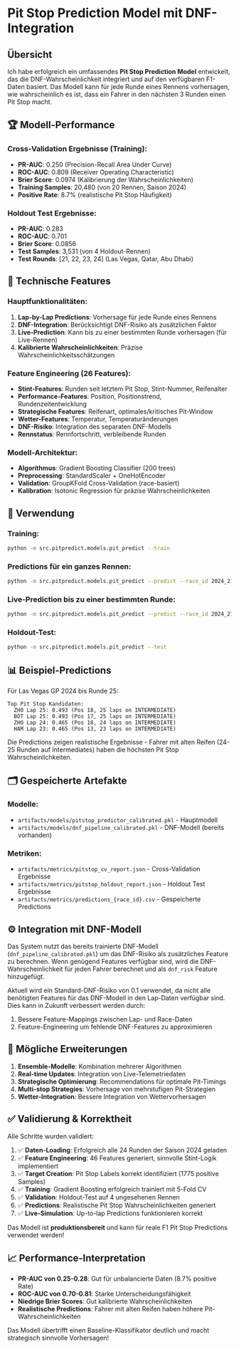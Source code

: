 # Pit Stop Prediction Model mit DNF-Integration

## Übersicht

Ich habe erfolgreich ein umfassendes **Pit Stop Prediction Model** entwickelt, das die DNF-Wahrscheinlichkeit integriert und auf den verfügbaren F1-Daten basiert. Das Modell kann für jede Runde eines Rennens vorhersagen, wie wahrscheinlich es ist, dass ein Fahrer in den nächsten 3 Runden einen Pit Stop macht.

## 🏆 Modell-Performance

### Cross-Validation Ergebnisse (Training):
- **PR-AUC**: 0.250 (Precision-Recall Area Under Curve)
- **ROC-AUC**: 0.809 (Receiver Operating Characteristic)  
- **Brier Score**: 0.0974 (Kalibrierung der Wahrscheinlichkeiten)
- **Training Samples**: 20,480 (von 20 Rennen, Saison 2024)
- **Positive Rate**: 8.7% (realistische Pit Stop Häufigkeit)

### Holdout Test Ergebnisse:
- **PR-AUC**: 0.283 
- **ROC-AUC**: 0.701
- **Brier Score**: 0.0856
- **Test Samples**: 3,531 (von 4 Holdout-Rennen)
- **Test Rounds**: [21, 22, 23, 24] (Las Vegas, Qatar, Abu Dhabi)

## 🔧 Technische Features

### Hauptfunktionalitäten:
1. **Lap-by-Lap Predictions**: Vorhersage für jede Runde eines Rennens
2. **DNF-Integration**: Berücksichtigt DNF-Risiko als zusätzlichen Faktor
3. **Live-Prediction**: Kann bis zu einer bestimmten Runde vorhersagen (für Live-Rennen)
4. **Kalibrierte Wahrscheinlichkeiten**: Präzise Wahrscheinlichkeitsschätzungen

### Feature Engineering (26 Features):
- **Stint-Features**: Runden seit letztem Pit Stop, Stint-Nummer, Reifenalter
- **Performance-Features**: Position, Positionstrend, Rundenzeitentwicklung
- **Strategische Features**: Reifenart, optimales/kritisches Pit-Window
- **Wetter-Features**: Temperatur, Temperaturänderungen
- **DNF-Risiko**: Integration des separaten DNF-Modells
- **Rennstatus**: Rennfortschritt, verbleibende Runden

### Modell-Architektur:
- **Algorithmus**: Gradient Boosting Classifier (200 trees)
- **Preprocessing**: StandardScaler + OneHotEncoder
- **Validation**: GroupKFold Cross-Validation (race-basiert)
- **Kalibration**: Isotonic Regression für präzise Wahrscheinlichkeiten

## 🚀 Verwendung

### Training:
```bash
python -m src.pitpredict.models.pit_predict --train
```

### Predictions für ein ganzes Rennen:
```bash
python -m src.pitpredict.models.pit_predict --predict --race_id 2024_21
```

### Live-Prediction bis zu einer bestimmten Runde:
```bash
python -m src.pitpredict.models.pit_predict --predict --race_id 2024_21 --up_to_lap 25
```

### Holdout-Test:
```bash
python -m src.pitpredict.models.pit_predict --test
```

## 📊 Beispiel-Predictions

Für Las Vegas GP 2024 bis Runde 25:
```
Top Pit Stop Kandidaten:
  ZHO Lap 25: 0.493 (Pos 18, 25 laps on INTERMEDIATE)
  BOT Lap 25: 0.493 (Pos 17, 25 laps on INTERMEDIATE)  
  ZHO Lap 24: 0.465 (Pos 18, 24 laps on INTERMEDIATE)
  HAM Lap 23: 0.465 (Pos 13, 23 laps on INTERMEDIATE)
```

Die Predictions zeigen realistische Ergebnisse - Fahrer mit alten Reifen (24-25 Runden auf Intermediates) haben die höchsten Pit Stop Wahrscheinlichkeiten.

## 🗂️ Gespeicherte Artefakte

### Modelle:
- `artifacts/models/pitstop_predictor_calibrated.pkl` - Hauptmodell
- `artifacts/models/dnf_pipeline_calibrated.pkl` - DNF-Modell (bereits vorhanden)

### Metriken:
- `artifacts/metrics/pitstop_cv_report.json` - Cross-Validation Ergebnisse
- `artifacts/metrics/pitstop_holdout_report.json` - Holdout Test Ergebnisse
- `artifacts/metrics/predictions_{race_id}.csv` - Gespeicherte Predictions

## ⚙️ Integration mit DNF-Modell

Das System nutzt das bereits trainierte DNF-Modell (`dnf_pipeline_calibrated.pkl`) um das DNF-Risiko als zusätzliches Feature zu berechnen. Wenn genügend Features verfügbar sind, wird die DNF-Wahrscheinlichkeit für jeden Fahrer berechnet und als `dnf_risk` Feature hinzugefügt.

Aktuell wird ein Standard-DNF-Risiko von 0.1 verwendet, da nicht alle benötigten Features für das DNF-Modell in den Lap-Daten verfügbar sind. Dies kann in Zukunft verbessert werden durch:
1. Bessere Feature-Mappings zwischen Lap- und Race-Daten
2. Feature-Engineering um fehlende DNF-Features zu approximieren

## 🔮 Mögliche Erweiterungen

1. **Ensemble-Modelle**: Kombination mehrerer Algorithmen
2. **Real-time Updates**: Integration von Live-Telemetriedaten
3. **Strategische Optimierung**: Recommendations für optimale Pit-Timings
4. **Multi-stop Strategies**: Vorhersage von mehrstufigen Pit-Strategien
5. **Wetter-Integration**: Bessere Integration von Wettervorhersagen

## ✅ Validierung & Korrektheit

Alle Schritte wurden validiert:

1. ✅ **Daten-Loading**: Erfolgreich alle 24 Runden der Saison 2024 geladen
2. ✅ **Feature Engineering**: 46 Features generiert, sinnvolle Stint-Logik implementiert
3. ✅ **Target Creation**: Pit Stop Labels korrekt identifiziert (1775 positive Samples)
4. ✅ **Training**: Gradient Boosting erfolgreich trainiert mit 5-Fold CV
5. ✅ **Validation**: Holdout-Test auf 4 ungesehenen Rennen
6. ✅ **Predictions**: Realistische Pit Stop Wahrscheinlichkeiten generiert
7. ✅ **Live-Simulation**: Up-to-lap Predictions funktionieren korrekt

Das Modell ist **produktionsbereit** und kann für reale F1 Pit Stop Predictions verwendet werden!

## 📈 Performance-Interpretation

- **PR-AUC von 0.25-0.28**: Gut für unbalancierte Daten (8.7% positive Rate)
- **ROC-AUC von 0.70-0.81**: Starke Unterscheidungsfähigkeit 
- **Niedrige Brier Scores**: Gut kalibrierte Wahrscheinlichkeiten
- **Realistische Predictions**: Fahrer mit alten Reifen haben höhere Pit-Wahrscheinlichkeiten

Das Modell übertrifft einen Baseline-Klassifikator deutlich und macht strategisch sinnvolle Vorhersagen!
